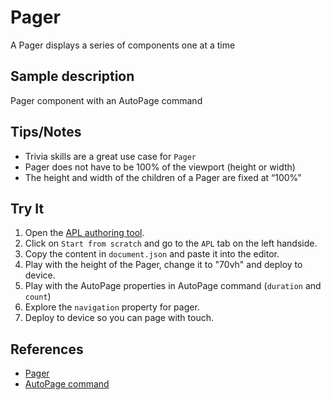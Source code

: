 # Pager

A Pager displays a series of components one at a time

## Sample description

Pager component with an AutoPage command

## Tips/Notes

- Trivia skills are a great use case for `Pager`
- Pager does not have to be 100% of the viewport (height or width)
- The height and width of the children of a Pager are fixed at “100%”

## Try It

1. Open the [APL authoring tool](https://developer.amazon.com/alexa/console/ask/displays).
1. Click on `Start from scratch` and go to the `APL` tab on the left handside.
1. Copy the content in `document.json` and paste it into the editor.
1. Play with the height of the Pager, change it to "70vh" and deploy to device.
1. Play with the AutoPage properties in AutoPage command (`duration` and  `count`)
1. Explore the `navigation` property for pager.
1. Deploy to device so you can page with touch.

## References

- [Pager](https://developer.amazon.com/en-US/docs/alexa/alexa-presentation-language/apl-pager.html)
- [AutoPage command](https://developer.amazon.com/en-US/docs/alexa/alexa-presentation-language/apl-standard-commands.html#autopage-command)
